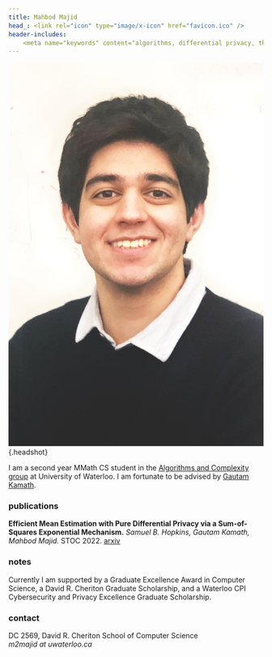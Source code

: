 ```yaml
---
title: Mahbod Majid
head_: <link rel="icon" type="image/x-icon" href="favicon.ico" />
header-includes:
    <meta name="keywords" content="algorithms, differential privacy, theoretical machine learning, sum of squares optimization, waterloo, mahbod majid" />
---
```


![](mahbod.jpeg){.headshot}

I am a second year MMath CS student in the [Algorithms and Complexity group](https://algcomp.uwaterloo.ca/) at University of Waterloo. I am fortunate to be advised by [Gautam Kamath](http://www.gautamkamath.com/).

### publications

**Efficient Mean Estimation with Pure Differential Privacy via a Sum-of-Squares Exponential Mechanism.** *Samuel B. Hopkins, Gautam Kamath, Mahbod Majid.* STOC 2022. [arxiv](https://arxiv.org/abs/2111.12981)

### notes

Currently I am supported by a Graduate Excellence Award in Computer Science, a David R. Cheriton Graduate Scholarship,
and a Waterloo CPI Cybersecurity and Privacy Excellence Graduate Scholarship.

### contact
DC 2569, David R. Cheriton School of Computer Science\
*m2majid at uwaterloo.ca*

